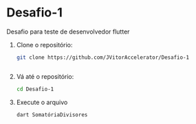 # Desafio-1
Desafio para teste de desenvolvedor flutter

1. Clone o repositório:
   ```bash
   git clone https://github.com/JVitorAccelerator/Desafio-1


   
2. Vá até o repositório:
   ```bash
   cd Desafio-1

3. Execute o arquivo
   ```bash
   dart SomatóriaDivisores
   


